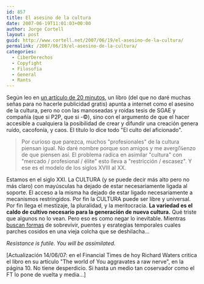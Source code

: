 ```yaml
---
id: 857
title: El asesino de la cultura
date: 2007-06-19T11:01:03+00:00
author: Jorge Cortell
layout: post
guid: http://www.cortell.net/2007/06/19/el-asesino-de-la-cultura/
permalink: /2007/06/19/el-asesino-de-la-cultura/
categories:
  - CiberDerechos
  - Copyfight
  - Filosofí­a
  - General
  - Rants
---
```

Según leo en <a target="_blank" title="Artí­culo" href="http://www.20minutos.es/noticia/247050/0/libro/internet/cultura/">un artí­culo de 20 minutos</a>, un libro (del que no daré muchas señas para no hacerle publicidad gratis) apunta a internet como el asesino de la cultura, pero no con las manoseadas y roidas tesis de SGAE y compañí­a (que si P2P, que si -©), sino con el argumento de que el hacer accesible a cualquiera la posibilidad de crear y difundir una creación genera ruí­do, cacofoní­a, y caos. El tí­tulo lo dice todo "El culto del aficionado".

> Por curioso que parezca, muchos "profesionales" de la cultura piensan igual. No daré nombre porque son amigos y me avergí¼enzo de que piensen así­. El problema radica en asimilar "cultura" con "mercado / profesional / élite" esto lleva a "restricción / escasez". Y ese es el modelo de los siglos XVIII al XX.

Estamos en el siglo XXI. La CULTURA (y se puede decir más alto pero no más claro) con mayúsculas ha dejado de estar necesariamente ligada al soporte. El acceso a la misma ha dejado de estar ligado necesariamente a mecanismos restringidos. Por fin la CULTURA puede ser libre y universal. Por fin llega el mestizaje, la pluralidad, y la meritocracia. **La variedad es el caldo de cultivo necesario para la generación de nueva cultura.** Qué triste que algunos no lo vean. Pero eso es como negar lo inevitable. Mientras <a title="Expansión " target="_blank" href="http://www.expansion.com/edicion/exp/economia_y_politica/entorno/es/desarrollo/995176.html">buscan formas</a> de sobrevivir, puentes y esrategias temporales cuales parches cosidos en una vieja colcha que se deshilacha...
  
_Resistance is futile. You will be assimilated._

[Actualización 14/06/07: en el Financial Times de hoy Richard Waters critica el libro en su artí­culo "The world of You aggravates a raw nerve", en la página 10. No tiene desperdicio. Si hasta un medio tan coservador como el FT lo pone de vuelta y media...]